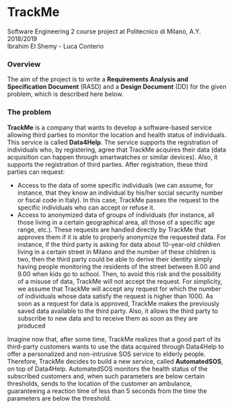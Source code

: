 
# TrackMe

Software Engineering 2 course project at Politecnico di Milano, A.Y. 2018/2019  
Ibrahim El Shemy - Luca Conterio

### Overview
The aim of the project is to write a **Requirements Analysis and Specification Document** (RASD) and a **Design Document** (DD) for the given problem, which is described here below.

### The problem
**TrackMe** is a company that wants to develop a software-based service allowing third parties to monitor the location and health status of individuals. This service is called **Data4Help**. The service supports the registration of individuals who, by registering, agree that TrackMe acquires their data (data acquisition can happen through smartwatches or similar devices). Also, it supports the registration of third parties. After registration, these third parties can request:
- Access to the data of some specific individuals (we can assume, for instance, that they know an individual by his/her social security number or fiscal code in Italy). In this case, TrackMe passes the request to the specific individuals who can accept or refuse it.
- Access to anonymized data of groups of individuals (for instance, all those living in a certain geographical area, all those of a specific age range, etc.). These requests are handled directly by TrackMe that approves them if it is able to properly anonymize the requested data. For instance, if the third party is asking for data about 10-year-old children living in a certain street in Milano and the number of these children is two, then the third party could be able to derive their identity simply having people monitoring the residents of the street between 8.00 and 9.00 when kids go to school. Then, to avoid this risk and the possibility of a misuse of data, TrackMe will not accept the request. For simplicity, we assume that TrackMe will accept any request for which the number of individuals whose data satisfy the request is higher than 1000.
As soon as a request for data is approved, TrackMe makes the previously saved data available to the third party. Also, it allows the third party to subscribe to new data and to receive them as soon as they are produced  

Imagine now that, after some time, TrackMe realizes that a good part of its third-party customers wants to use the data acquired through Data4Help to offer a personalized and non-intrusive SOS service to elderly people. Therefore, TrackMe decides to build a new service, called **AutomatedSOS**, on top of Data4Help. AutomatedSOS monitors the health status of the subscribed customers and, when such parameters are below certain thresholds, sends to the location of the customer an ambulance, guaranteeing a reaction time of less than 5 seconds from the time the parameters are below the threshold.
